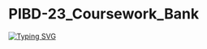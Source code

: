 # PIBD-23_Coursework_Bank
[![Typing SVG](https://readme-typing-svg.demolab.com?font=Comic+Sans+MS&weight=600&size=40&duration=3000&pause=500&color=F8FF00&multiline=true&height=150&lines=+%D0%91%D0%B0%D0%BD%D0%BA+%C2%AB%D0%92%D1%8B+%D0%B1%D0%B0%D0%BD%D0%BA%D1%80%D0%BE%D1%82%C2%BB;%D0%A0%D0%B0%D0%B1%D0%BE%D1%82%D0%BD%D0%B8%D0%BA;%D0%9A%D0%BB%D0%B0%D0%B4%D0%BE%D0%B2%D1%89%D0%B8%D0%BA)](https://git.io/typing-svg)
